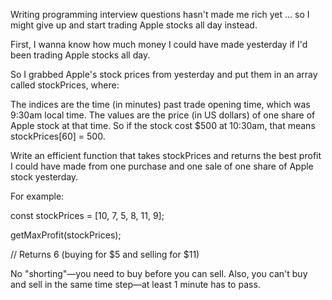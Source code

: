 Writing programming interview questions hasn't made me rich yet ... so I might give up and start trading Apple stocks all day instead.

First, I wanna know how much money I could have made yesterday if I'd been trading Apple stocks all day.

So I grabbed Apple's stock prices from yesterday and put them in an array called stockPrices, where:

The indices are the time (in minutes) past trade opening time, which was 9:30am local time.
The values are the price (in US dollars) of one share of Apple stock at that time.
So if the stock cost $500 at 10:30am, that means stockPrices[60] = 500.

Write an efficient function that takes stockPrices and returns the best profit I could have made from one purchase and one sale of one share of Apple stock yesterday.

For example:

  const stockPrices = [10, 7, 5, 8, 11, 9];

  getMaxProfit(stockPrices);

// Returns 6 (buying for $5 and selling for $11)


No "shorting"—you need to buy before you can sell. Also, you can't buy and sell in the same time step—at least 1 minute has to pass.